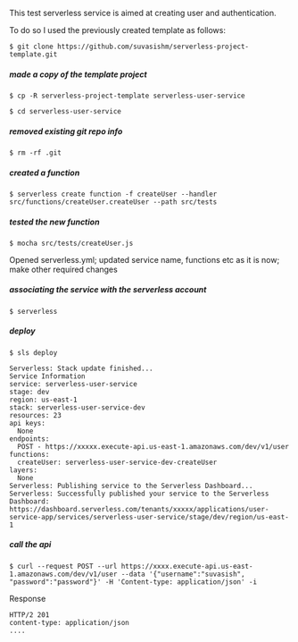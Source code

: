 This test serverless service is aimed at creating user and authentication.

To do so I used the previously created template as follows:

```$ git clone https://github.com/suvasishm/serverless-project-template.git```

##### made a copy of the template project

```$ cp -R serverless-project-template serverless-user-service```

```$ cd serverless-user-service```

##### removed existing git repo info

```$ rm -rf .git```

##### created a function

```$ serverless create function -f createUser --handler src/functions/createUser.createUser --path src/tests```

##### tested the new function

```$ mocha src/tests/createUser.js```

Opened serverless.yml; updated service name, functions etc as it is now; make other required changes

##### associating the service with the serverless account

```$ serverless```

##### deploy

```$ sls deploy```

```
Serverless: Stack update finished...
Service Information
service: serverless-user-service
stage: dev
region: us-east-1
stack: serverless-user-service-dev
resources: 23
api keys:
  None
endpoints:
  POST - https://xxxxx.execute-api.us-east-1.amazonaws.com/dev/v1/user
functions:
  createUser: serverless-user-service-dev-createUser
layers:
  None
Serverless: Publishing service to the Serverless Dashboard...
Serverless: Successfully published your service to the Serverless Dashboard: https://dashboard.serverless.com/tenants/xxxxx/applications/user-service-app/services/serverless-user-service/stage/dev/region/us-east-1
````

##### call the api

```$ curl --request POST --url https://xxxx.execute-api.us-east-1.amazonaws.com/dev/v1/user --data '{"username":"suvasish", "password":"password"}' -H 'Content-type: application/json' -i```

Response
```
HTTP/2 201 
content-type: application/json
....
```
